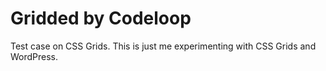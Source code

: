 # Gridded by Codeloop

Test case on CSS Grids. This is just me experimenting with CSS Grids and WordPress.